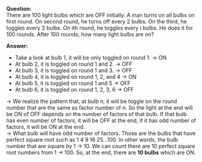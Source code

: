 **Question:**  
There are 100 light bulbs which are OFF initially. A man turns on all bulbs on first round. On second round, he turns off every 2 bulbs. On the third, he toggles every 3 bulbs. On ith round, he toggles every i bulbs. He does it for 100 rounds.
After 100 rounds, how many light bulbs are on?

**Answer:**  
- Take a look at bulb 1, it will be only toggled on round 1. -> ON
- At bulb 2, it is toggled on round 1 and 2. -> OFF
- At bulb 3, it is toggled on round 1 and 3. -> OFF
- At bulb 4, it is toggled on round 1, 2, and 4 -> ON
- At bulb 5, it is toggled on round 1 and 5 -> OFF
- At bulb 6, it is toggled on round 1, 2, 3, 6 -> OFF  

-> We realize the pattern that, at bulb n, it will be toggle on the round number that are the same as factor number of n. So the light at the end will be ON of OFF depends on the number of factors of that bulb. If that bulb has even number of factors, it will be OFF at the end, if it has odd number of factors, it will be ON at the end.  
-> What bulb will have odd number of factors. Those are the bulbs that have perfect square root such as 1 4 9 16 25...100. In other words, the bulb number that are square by 1 -> 10. We can count there are 10 perfect square root numbers from 1 -> 100. So, at the end, there are **10 bulbs** which are ON.
